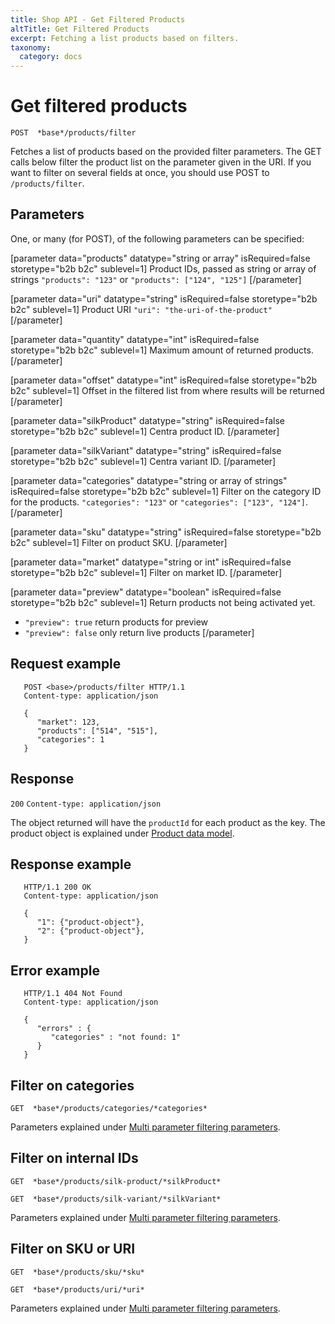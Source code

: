 ```yaml
---
title: Shop API - Get Filtered Products
altTitle: Get Filtered Products
excerpt: Fetching a list products based on filters.
taxonomy:
  category: docs
---
```


# Get filtered products

```text
POST  *base*/products/filter
```

Fetches a list of products based on the provided filter parameters. The GET calls below filter the product list on the parameter given in the URI. If you want to filter on several fields at once, you should use POST to `/products/filter`.

<!--
```eval_rst
.. _shop-api-filter-products-parameters:
```
-->

## Parameters

One, or many (for POST), of the following parameters can be specified:

[parameter data="products" datatype="string or array" isRequired=false storetype="b2b b2c" sublevel=1]
Product IDs, passed as string or array of strings
``"products": "123"`` or ``"products": ["124", "125"]``
[/parameter]

[parameter data="uri" datatype="string" isRequired=false storetype="b2b b2c" sublevel=1]
Product URI
``"uri": "the-uri-of-the-product"``
[/parameter]

[parameter data="quantity" datatype="int" isRequired=false storetype="b2b b2c" sublevel=1]
Maximum amount of returned products.
[/parameter]

[parameter data="offset" datatype="int" isRequired=false storetype="b2b b2c" sublevel=1]
Offset in the filtered list from where results will be returned
[/parameter]

[parameter data="silkProduct" datatype="string" isRequired=false storetype="b2b b2c" sublevel=1]
Centra product ID.
[/parameter]

[parameter data="silkVariant" datatype="string" isRequired=false storetype="b2b b2c" sublevel=1]
Centra variant ID.
[/parameter]

[parameter data="categories" datatype="string or array of strings" isRequired=false storetype="b2b b2c" sublevel=1]
Filter on the category ID for the products.
``"categories": "123"`` or ``"categories": ["123", "124"]``.
[/parameter]

[parameter data="sku" datatype="string" isRequired=false storetype="b2b b2c" sublevel=1]
Filter on product SKU.
[/parameter]

[parameter data="market" datatype="string or int" isRequired=false storetype="b2b b2c" sublevel=1]
Filter on market ID.
[/parameter]

[parameter data="preview" datatype="boolean" isRequired=false storetype="b2b b2c" sublevel=1]
Return products not being activated yet.
* ``"preview": true`` return products for preview
* ``"preview": false`` only return live products
[/parameter]

## Request example

```http
   POST <base>/products/filter HTTP/1.1
   Content-type: application/json

   {
      "market": 123,
      "products": ["514", "515"],
      "categories": 1
   }
```

## Response

`200` `Content-type: application/json`

The object returned will have the `productId` for each product as the key. The product object is explained under [Product data model](shop-api-product-data-model).

## Response example

```http
   HTTP/1.1 200 OK
   Content-type: application/json

   {
      "1": {"product-object"},
      "2": {"product-object"},
   }
```

## Error example

```http
   HTTP/1.1 404 Not Found
   Content-type: application/json

   {
      "errors" : {
         "categories" : "not found: 1"
      }
   }
```

## Filter on categories

```text
GET  *base*/products/categories/*categories*
```

Parameters explained under [Multi parameter filtering parameters](shop-api-filter-products-parameters).

## Filter on internal IDs

```text
GET  *base*/products/silk-product/*silkProduct*
```

```text
GET  *base*/products/silk-variant/*silkVariant*
```

Parameters explained under [Multi parameter filtering parameters](shop-api-filter-products-parameters).

## Filter on SKU or URI

```text
GET  *base*/products/sku/*sku*
```

```text
GET  *base*/products/uri/*uri*
```

Parameters explained under [Multi parameter filtering parameters](shop-api-filter-products-parameters).
